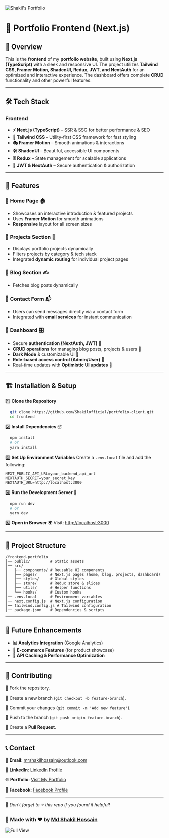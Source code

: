 ![Shakil's Portfolio](https://res.cloudinary.com/dcyupktj6/image/upload/v1739343962/od9vjer681tdhodytfde.png)

# 🚀 Portfolio Frontend (Next.js)

## 🌟 **Overview**

This is the **frontend** of my **portfolio website**, built using **Next.js (TypeScript)** with a sleek and responsive UI. The project utilizes **Tailwind CSS, Framer Motion, ShadcnUI, Redux, JWT, and NextAuth** for an optimized and interactive experience. The dashboard offers complete **CRUD** functionality and other powerful features.

---

## 🛠 **Tech Stack**

### **Frontend**

- **⚡ Next.js (TypeScript)** – SSR & SSG for better performance & SEO
- **🎨 Tailwind CSS** – Utility-first CSS framework for fast styling
- **🎭 Framer Motion** – Smooth animations & interactions
- **🛠 ShadcnUI** – Beautiful, accessible UI components
- **🗄 Redux** – State management for scalable applications
- **🔐 JWT & NextAuth** – Secure authentication & authorization

---

## 📌 **Features**

### 🔹 **Home Page** 🏠

- Showcases an interactive introduction & featured projects
- Uses **Framer Motion** for smooth animations
- **Responsive** layout for all screen sizes

### 🔹 **Projects Section** 📂

- Displays portfolio projects dynamically
- Filters projects by category & tech stack
- Integrated **dynamic routing** for individual project pages

### 🔹 **Blog Section** ✍️

- Fetches blog posts dynamically

### 🔹 **Contact Form** 📬

- Users can send messages directly via a contact form
- Integrated with **email services** for instant communication

### 🔹 **Dashboard** 🎛

- Secure **authentication (NextAuth, JWT)** 🔐
- **CRUD operations** for managing blog posts, projects & users 📝
- **Dark Mode** & customizable UI 🎨
- **Role-based access control (Admin/User)** 🔑
- Real-time updates with **Optimistic UI updates** 🚀

---

## 🏗 **Installation & Setup**

1️⃣ **Clone the Repository**

```bash
  git clone https://github.com/Shakilofficial/portfolio-client.git
  cd frontend
```

2️⃣ **Install Dependencies** 📦

```bash
  npm install
  # or
  yarn install
```

3️⃣ **Set Up Environment Variables**
Create a `.env.local` file and add the following:

```env
NEXT_PUBLIC_API_URL=your_backend_api_url
NEXTAUTH_SECRET=your_secret_key
NEXTAUTH_URL=http://localhost:3000
```

4️⃣ **Run the Development Server** 🚀

```bash
  npm run dev
  # or
  yarn dev
```

5️⃣ **Open in Browser** 🌍
Visit: [http://localhost:3000](http://localhost:3000)

---

## 📜 **Project Structure**

```
/frontend-portfolio
│── public/         # Static assets
│── src/
│   ├── components/ # Reusable UI components
│   ├── pages/      # Next.js pages (home, blog, projects, dashboard)
│   ├── styles/     # Global styles
│   ├── store/      # Redux store & slices
│   ├── utils/      # Helper functions
│   └── hooks/      # Custom hooks
│── .env.local      # Environment variables
│── next.config.js  # Next.js configuration
│── tailwind.config.js # Tailwind configuration
│── package.json    # Dependencies & scripts
```

---

## 🚀 **Future Enhancements**

- **📊 Analytics Integration** (Google Analytics)
- **🛒 E-commerce Features** (for product showcase)
- **📡 API Caching & Performance Optimization**

---

## 👥 Contributing

🔹 Fork the repository.

🔹 Create a new branch (`git checkout -b feature-branch`).

🔹 Commit your changes (`git commit -m 'Add new feature'`).

🔹 Push to the branch (`git push origin feature-branch`).

🔹 Create a **Pull Request**.

---

## 📞 Contact

📧 **Email**: [mrshakilhossain@outlook.com](mailto:mrshakilhossain@outlook.com)

🔗 **LinkedIn**: [LinkedIn Profile](https://www.linkedin.com/in/your-profile)

🌐 **Portfolio**: [Visit My Portfolio](https://shakilhossain-sigma.vercel.app)

📘 **Facebook**: [Facebook Profile](https://www.facebook.com/iamshakilhossain)

---

💖 _Don't forget to ⭐ this repo if you found it helpful!_

### 🚀 Made with ❤️ by [Md Shakil Hossain](https://github.com/Shakilofficial)

![Full View](https://res.cloudinary.com/dcyupktj6/image/upload/v1739344168/dflgraomfbmiofvbbwwd.png)